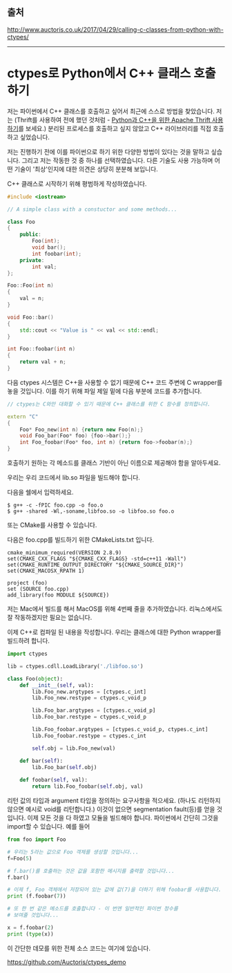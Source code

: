 ## 출처

http://www.auctoris.co.uk/2017/04/29/calling-c-classes-from-python-with-ctypes/

---

# ctypes로 Python에서 C++ 클래스 호출하기

저는 파이썬에서 C++ 클래스를 호출하고 싶어서 최근에 스스로 방법을 찾았습니다. 저는 (Thrift를 사용하여 전에 했던 것처럼 - [Python과 C++을 위한 Apache Thrift 사용하기](http://www.auctoris.co.uk/2016/08/17/using-apache-thrift-for-python-c/)를 보세요.) 분리된 프로세스를 호출하고 싶지 않았고 C++ 라이브러리를 직접 호출하고 싶었습니다.

저는 진행하기 전에 이를 파이썬으로 하기 위한 다양한 방법이 있다는 것을 말하고 싶습니다. 그리고 저는 작동한 것 중 하나를 선택하였습니다. 다른 기술도 사용 가능하며 어떤 기술이 '최상'인지에 대한 의견은 상당히 분분해 보입니다.

C++ 클래스로 시작하기 위해 평범하게 작성하였습니다.

```c++
#include <iostream>

// A simple class with a constuctor and some methods...

class Foo
{
    public:
        Foo(int);
        void bar();
        int foobar(int);
    private:
        int val;
};

Foo::Foo(int n)
{
    val = n;
}

void Foo::bar()
{
    std::cout << "Value is " << val << std::endl;
}

int Foo::foobar(int n)
{
    return val + n;
}
```


다음 ctypes 시스템은 C++을 사용할 수 없기 때문에 C++ 코드 주변에 C wrapper를 놓을 것입니다. 이를 하기 위해 파일 제일 밑에 다음 부분에 코드를 추가합니다.

```c++
// ctypes는 C와만 대화할 수 있기 때문에 C++ 클래스를 위한 C 함수를 정의합니다.

extern "C"
{
    Foo* Foo_new(int n) {return new Foo(n);}
    void Foo_bar(Foo* foo) {foo->bar();}
    int Foo_foobar(Foo* foo, int n) {return foo->foobar(n);}
}
```

호출하기 원하는 각 메소드를 클래스 기반이 아닌 이름으로 제공해야 함을 알아두세요.

우리는 우리 코드에서 lib.so 파일을 빌드해야 합니다.

다음을 쉘에서 입력하세요.

```shell
$ g++ -c -fPIC foo.cpp -o foo.o
$ g++ -shared -Wl,-soname,libfoo.so -o libfoo.so foo.o 
```


또는 CMake를 사용할 수 있습니다.

다음은 foo.cpp를 빌드하기 위한 CMakeLists.txt 입니다.

```
cmake_minimum_required(VERSION 2.8.9)
set(CMAKE_CXX_FLAGS "${CMAKE_CXX_FLAGS} -std=c++11 -Wall")
set(CMAKE_RUNTIME_OUTPUT_DIRECTORY "${CMAKE_SOURCE_DIR}")
set(CMAKE_MACOSX_RPATH 1)

project (foo)
set (SOURCE foo.cpp)
add_library(foo MODULE ${SOURCE}) 
```

저는 Mac에서 빌드를 해서 MacOS를 위해 4번째 줄을 추가하였습니다. 리눅스에서도 잘 작동하겠지만 필요는 없습니다.

이제 C++로 컴파일 된 내용을 작성합니다. 우리는 클래스에 대한 Python wrapper를 빌드하려 합니다.

```python
import ctypes

lib = ctypes.cdll.LoadLibrary('./libfoo.so')

class Foo(object):
    def __init__(self, val):
        lib.Foo_new.argtypes = [ctypes.c_int]
        lib.Foo_new.restype = ctypes.c_void_p

        lib.Foo_bar.argtypes = [ctypes.c_void_p]
        lib.Foo_bar.restype = ctypes.c_void_p

        lib.Foo_foobar.argtypes = [ctypes.c_void_p, ctypes.c_int]
        lib.Foo_foobar.restype = ctypes.c_int

        self.obj = lib.Foo_new(val)

    def bar(self):
        lib.Foo_bar(self.obj)
   
    def foobar(self, val):
        return lib.Foo_foobar(self.obj, val)
```

리턴 값의 타입과 argument 타입을 정의하는 요구사항을 적으세요. (하나도 리턴하지 않으면 예시로 void를 리턴합니다.) 이것이 없으면 segmentation fault(등)를 얻을 것입니다.
이제 모든 것을 다 하였고 모듈을 빌드해야 합니다. 파이썬에서 간단히 그것을 import할 수 있습니다.
예를 들어

```python
from foo import Foo

# 우리는 5라는 값으로 Foo 객체를 생성할 것입니다...
f=Foo(5)

# f.bar()를 호출하는 것은 값을 포함한 메시지를 출력할 것입니다...
f.bar()

# 이제 f, Foo 객체에서 저장되어 있는 값에 값(7)을 더하기 위해 foobar를 사용합니다.
print (f.foobar(7))

# 또 한 번 같은 메소드를 호출합니다 - 이 번엔 일반적인 파이썬 정수를 
# 보여줄 것입니다...

x = f.foobar(2)
print (type(x))
```

이 간단한 데모를 위한 전체 소스 코드는 여기에 있습니다.

https://github.com/Auctoris/ctypes_demo
